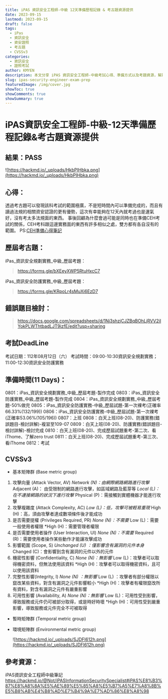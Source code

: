 ```yaml
---
title: iPAS 資訊安全工程師-中級 12天準備歷程記錄 & 考古題資源提供
date: 2023-09-15
lastmod: 2023-09-15
draft: false
tags:
  - iPas
  - 資訊安全
  - 資安證照
  - 考古題
  - CVSSv3
categories:
  - 資訊安全
  - 證照考試
author: KMYEN
description: 本文分享 iPAS 資訊安全工程師-中級考試心得、準備方式以及考題資源，幫助考生順利通過 iPAS 認證。
slug: ipas-security-engineer-exam-prep
featuredImage: /img/cover.jpg
showToc: true
showComments: true
showSummary: true
---
```



# iPAS資訊安全工程師-中級-12天準備歷程記錄&考古題資源提供

## 結果：PASS

![https://hackmd.io/_uploads/HkbPIHbka.png](https://hackmd.io/_uploads/HkbPIHbka.png)

## 心得：

透過考古題可以發現該科考試的範圍極廣，不是短時間內可以準備完成的，而且有讀過法規的相關資安認證的更有優勢，這次有幸能夠在12天內就考過也是運氣好，沒有考太多法規面的東西。
事後回顧為什麼會過可能是同時也在準備CEH考試的關係，CEH考科跟這邊實務面的東西有許多相似之處，雙方都有各自沒有的範圍。
PS:[CEH準備心得筆記](https://hackmd.io/@7ZcmfE2ETz-ntel2Ma6uTg/rJvhYym62)

## 歷屆考古題：

iPas_資訊安全規劃實務_中級_歷屆考題：
>https://forms.gle/bXEeyXWP5RtuHxcC7

iPas_資訊安全防護實務_中級_歷屆考題：
>https://forms.gle/KRpoLr4sMuXi6EzD7

## 錯誤題目檢討：

> https://docs.google.com/spreadsheets/d/1Nj3shzjCJZBqBOhLjRVV2iIYokPLWThtbadLJT9izfE/edit?usp=sharing
> 

## 考試DeadLine

考試日期：112年08月12日（六）
考試時間：09:00-10:30資訊安全規劃實務；11:00-12:30資訊安全防護實務
## 準備時間(11 Days)：
0801：iPas_資訊安全規劃實務_中級_歷屆考題-製作完成
0803：iPas_資訊安全防護實務_中級_歷屆考題-製作完成
0804：iPas_資訊安全規劃實務_中級_歷屆考題-50%做完
0805：iPas_資訊安全防護實務-中級_歷屆試題-第一次裸考(正確率66.33%(132/199))
0806：iPas_資訊安全防護實務-中級_歷屆試題-第一次裸考(正確率53.06%(105/196))
0807：上班
0808：白天上班(08-20)、防護實務(錯誤題目-檢討詳解)-複習至109-07
0809：白天上班(08-20)、防護實務(錯誤題目-檢討詳解)-檢討完成
0810：白天上班(08-20)、完成歷屆試題重考-第二次、看iThome、了解zero trust
0811：白天上班(08-20)、完成歷屆試題重考-第三次、看iThome
0812：考試

## CVSSv3

- 基本矩陣群 (Base metric group)
1. 攻擊向量 (Attack Vector, AV)
*Network (N)：由網際網路網路進行攻擊*
Adjacent (A)： 由受限制的網路進行攻擊，如區域網路及藍芽等
*Local (L)：在不連接網路的狀況下進行攻擊*
Physical (P)：需接觸到實體機器才能進行攻擊
2. 攻擊複雜度 (Attack Complexity, AC)
*Low (L)：低，攻擊可被輕易重現*
High (H)：高，須由攻擊者達成數項條件後才能成功
3. 是否需要提權 (Privileges Required, PR)
*None (N)：不需要*
Low (L)：需要一般使用者權限
*High (H)：需要管理者權限
4. 是否需要使用者操作 (User Interaction, UI)
*None (N)：不需要*
Required (R)：需要使用者操作某些動作才能讓攻擊成功
5. 影響範圍 (Scope, S)
*Unchanged (U) ：僅影響含有漏洞的元件本身*
Changed (C)：會影響到含有漏洞的元件以外的元件
6. 機密性影響 (Confidentiality, C)
*None (N)：無影響*
Low (L)：攻擊者可以取得機密資料，但無法使用該資料
*High (H)：攻擊者可以取得機密資料，且可以使用該資料
7. 完整性影響(Integrity, I)
*None (N) ：無影響*
Low (L) ：攻擊者有部分權限以竄改某些資料，對含有漏洞之元件影響較小
*High (H)：攻擊者有權限竄改所有資料，對含有漏洞之元件有嚴重影響
8. 可用性影響 (Availability, A)
*None (N)：無影響*
Low (L)：可用性受到影響，導致服務或元件仍可被部分取得，或是時好時壞
*High (H)：可用性受到嚴重影響，導致服務或元件完全不可被取得
- 暫時矩陣群 (Temporal metric group)
- 環境矩陣群 (Environmental metric group)
    
    ![https://hackmd.io/_uploads/SJDFl612h.png](https://hackmd.io/_uploads/SJDFl612h.png)
    

## 參考資源：

iPAS資訊安全工程師中級筆記
https://hackmd.io/@Not/iPASInformationSecuritySpecialist#iPAS%E8%B3%87%E8%A8%8A%E5%AE%89%E5%85%A8%E5%B7%A5%E7%A8%8B%E5%B8%AB%E4%B8%AD%E7%B4%9A%E7%AD%86%E8%A8%98